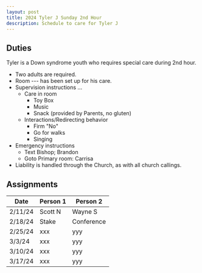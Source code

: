 ```yaml
---
layout: post
title: 2024 Tyler J Sunday 2nd Hour
description: Schedule to care for Tyler J
---
```


## Duties
Tyler is a Down syndrome youth who requires special care during 2nd hour.
- Two adults are required.
- Room --- has been set up for his care.
- Supervision instructions ...
  - Care in room
    - Toy Box
    - Music
    - Snack (provided by Parents, no gluten)
  - Interactions/Redirecting behavior
    - Firm "No"
    - Go for walks
    - Singing
- Emergency instructions
  - Text Bishop; Brandon
  - Goto Primary room: Carrisa
- Liability is handled through the Church, as with all church callings.


## Assignments

| Date    | Person 1 | Person 2 |
|---------|----------|----------|
| 2/11/24 | Scott N  | Wayne S  | 
| 2/18/24 | Stake | Conference  |
| 2/25/24 | xxx   | yyy    | 
| 3/3/24  | xxx   | yyy    | 
| 3/10/24 | xxx   | yyy    | 
| 3/17/24 | xxx   | yyy    | 


